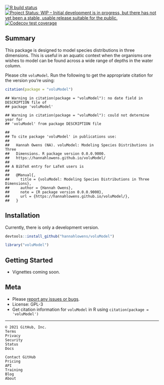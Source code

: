 <!-- badges: start -->

[![R build
status](https://github.com/hannahlowens/voluMod/workflows/R-CMD-check/badge.svg)](https://github.com/hannahlowens/voluModel/actions)
[![Project Status: WIP – Initial development is in progress, but there
has not yet been a stable, usable release suitable for the
public.](https://www.repostatus.org/badges/latest/wip.svg)](https://www.repostatus.org/#wip)
[![Codecov test
coverage](https://codecov.io/gh/hannahlowens/voluModel/branch/main/graph/badge.svg)](https://codecov.io/gh/hannahlowens/voluModel?branch=main)

<!-- badges: end -->

## Summary

This package is designed to model species distributions in three
dimensions. This is useful in an aquatic context when the organisms one
wishes to model can be found across a wide range of depths in the water
column.

Please cite `voluModel`. Run the following to get the appropriate
citation for the version you’re using:

``` r
citation(package = "voluModel")
```

    ## Warning in citation(package = "voluModel"): no date field in DESCRIPTION file of
    ## package 'voluModel'

    ## Warning in citation(package = "voluModel"): could not determine year for
    ## 'voluModel' from package DESCRIPTION file

    ## 
    ## To cite package 'voluModel' in publications use:
    ## 
    ##   Hannah Owens (NA). voluModel: Modeling Species Distributions in Three
    ##   Dimensions. R package version 0.0.0.9000.
    ##   https://hannahlowens.github.io/voluModel/
    ## 
    ## A BibTeX entry for LaTeX users is
    ## 
    ##   @Manual{,
    ##     title = {voluModel: Modeling Species Distributions in Three Dimensions},
    ##     author = {Hannah Owens},
    ##     note = {R package version 0.0.0.9000},
    ##     url = {https://hannahlowens.github.io/voluModel/},
    ##   }

## Installation

Currently, there is only a development version.

``` r
devtools::install_github("hannahlowens/voluModel")
```

``` r
library("voluModel")
```

## Getting Started

-   Vignettes coming soon.

## Meta

-   Please [report any issues or
    bugs](https://github.com/hannahlowens/voluModel/issues).
-   License: GPL-3
-   Get citation information for `voluModel` in R using
    `citation(package = 'voluModel')`

------------------------------------------------------------------------

    © 2021 GitHub, Inc.
    Terms
    Privacy
    Security
    Status
    Docs

    Contact GitHub
    Pricing
    API
    Training
    Blog
    About
